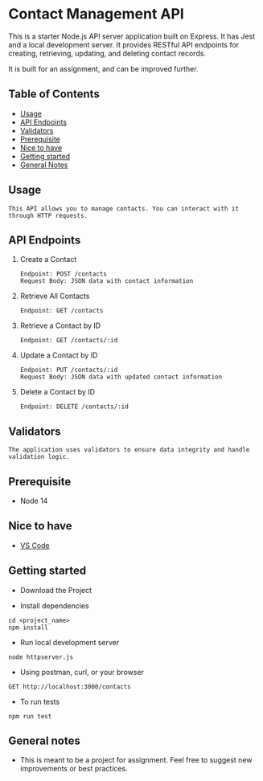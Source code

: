 # Contact Management API

This is a starter Node.js API server application built on Express. It has Jest and a local development server. It provides RESTful API endpoints for creating, retrieving, updating, and deleting contact records.

It is built for an assignment, and can be improved further.

## Table of Contents

- [Usage](#usage)
- [API Endpoints](#api-endpoints)
- [Validators](#validators)
- [Prerequisite](#prerequisite)
- [Nice to have](#nice-to-have)
- [Getting started](#getting-started)
- [General Notes](#general-notes)

## Usage

```
This API allows you to manage contacts. You can interact with it through HTTP requests.
```

## API Endpoints

1. Create a Contact
   ```
   Endpoint: POST /contacts
   Request Body: JSON data with contact information
   ```
2. Retrieve All Contacts
   ```
   Endpoint: GET /contacts
   ```
3. Retrieve a Contact by ID
   ```
   Endpoint: GET /contacts/:id
   ```
4. Update a Contact by ID
   ```
   Endpoint: PUT /contacts/:id
   Request Body: JSON data with updated contact information
   ```
5. Delete a Contact by ID
   ```
   Endpoint: DELETE /contacts/:id
   ```

## Validators

```
The application uses validators to ensure data integrity and handle validation logic.
```

## Prerequisite

- Node 14

## Nice to have

- [VS Code](https://code.visualstudio.com/)

## Getting started

- Download the Project

- Install dependencies

```
cd <project_name>
npm install
```

- Run local development server

```
node httpserver.js
```

- Using postman, curl, or your browser

```
GET http://localhost:3000/contacts
```

- To run tests

```
npm run test
```

## General notes

- This is meant to be a project for assignment. Feel free to suggest new improvements or best practices.
